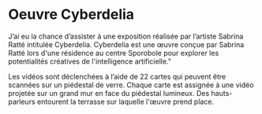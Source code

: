 <h1>Oeuvre Cyberdelia </h1>

J’ai eu la chance d’assister à une exposition réalisée par l’artiste Sabrina Ratté intitulée Cyberdelia. Cyberdelia est une œuvre conçue par Sabrina Ratté lors d'une résidence au centre Sporobole pour explorer les potentialités créatives de l'intelligence artificielle."

Les vidéos sont déclenchées à l’aide de 22 cartes qui peuvent être scannées sur un piédestal de verre. Chaque carte est assignée à une vidéo projetée sur un grand mur en face du piédestal lumineux. Des hauts-parleurs entourent la terrasse sur laquelle l'œuvre prend place. 

